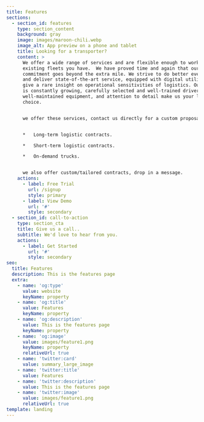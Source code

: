 ```yaml
---
title: Features
sections:
  - section_id: features
    type: section_content
    background: gray
    image: images/maroon-chili.webp
    image_alt: App preview on a phone and tablet
    title: Looking for a transporter?
    content: >
      We offer a wide range of services and are flexible enough to work with any
      existing fleets you have.  We have proved time and again that our
      commitment goes beyond the extra mile. We strive to do better every time
      and deliver state-of-the-art service, equipped with digital utilities, we
      give a rare insight on operational sensitivities of logistics. Our fleet
      is constantly growing, carefully selected and well-trained drivers,
      well-maintained equipment, and attention to detail make us your logical
      choice.


      we offer these services, contact us directly for a custom proposal.


      *   Long-term logistic contracts.

      *   Short-term logistic contracts.

      *   On-demand trucks.


      we also offer custom/tailored contracts, drop in a message. 
    actions:
      - label: Free Trial
        url: /signup
        style: primary
      - label: View Demo
        url: '#'
        style: secondary
  - section_id: call-to-action
    type: section_cta
    title: Give us a call..
    subtitle: We'd love to hear from you.
    actions:
      - label: Get Started
        url: '#'
        style: secondary
seo:
  title: Features
  description: This is the features page
  extra:
    - name: 'og:type'
      value: website
      keyName: property
    - name: 'og:title'
      value: Features
      keyName: property
    - name: 'og:description'
      value: This is the features page
      keyName: property
    - name: 'og:image'
      value: images/feature1.png
      keyName: property
      relativeUrl: true
    - name: 'twitter:card'
      value: summary_large_image
    - name: 'twitter:title'
      value: Features
    - name: 'twitter:description'
      value: This is the features page
    - name: 'twitter:image'
      value: images/feature1.png
      relativeUrl: true
template: landing
---
```

